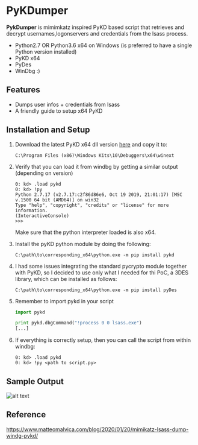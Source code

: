 # PyKDumper

**PykDumper** is mimimkatz inspired PyKD based script that retrieves and decrypt usernames,logonservers and credentials from the lsass process.

* Python2.7 OR Python3.6 x64 on Windows (is preferred to have a single Python version installed)
* PyKD x64
* PyDes
* WinDbg :)


## Features

* Dumps user infos + credentials from lsass
* A friendly guide to setup x64 PyKD
 
## Installation and Setup 
1. Download the latest PyKD x64 dll version [here](https://githomelab.ru/pykd/pykd-ext/-/wikis/Downloads) and copy it to:
     ```
     C:\Program Files (x86)\Windows Kits\10\Debuggers\x64\winext
     ```
2. Verify that you can load it from windbg by getting a similar output (depending on version)

   ```
   0: kd> .load pykd
   0: kd> !py
   Python 2.7.17 (v2.7.17:c2f86d86e6, Oct 19 2019, 21:01:17) [MSC v.1500 64 bit (AMD64)] on win32
   Type "help", "copyright", "credits" or "license" for more information.
   (InteractiveConsole)
   >>> 
   ```
   Make sure that the python interpreter loaded is also x64.

3. Install the pyKD python module by doing the following:

   ```
   C:\path\to\corresponding_x64\python.exe -m pip install pykd
   ```

4. I had some issues integrating the standard pycrypto module together with PyKD, so I decided to use only what I needed for thi PoC, a 3DES library, which can be installed as follows:

   ```
   C:\path\to\corresponding_x64\python.exe -m pip install pyDes
   ```

5. Remember to import pykd in your script
   ```python
   import pykd

   print pykd.dbgCommand("!process 0 0 lsass.exe")
   [...]
   ```
 
6. If everything is correctly setup, then you can call the script from within windbg:
   ```
   0: kd> .load pykd
   0: kd> !py <path to script.py>
   ```
   
 ## Sample Output
 ![alt text](https://www.matteomalvica.com/img/lsass/output.png)
   
 ## Reference
 https://www.matteomalvica.com/blog/2020/01/20/mimikatz-lsass-dump-windg-pykd/
